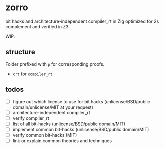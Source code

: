 # zorro
bit hacks and architecture-independent compiler_rt in Zig optimized for 2s complement and verified in Z3

WIP.

## structure

Folder prefixed with `p` for corresponding proofs.

- `crt` for `compiler_rt`

## todos

- [ ] figure out which license to use for bit hacks (unlicense/BSD/public domain/unlicense/MIT at your request)
- [ ] architecture-independent compiler_rt
- [ ] verify compiler_rt
- [ ] list of all bit-hacks (unlicense/BSD/public domain/MIT)
- [ ] implement common bit-hacks (unlicense/BSD/public domain/MIT)
- [ ] verify common bit-hacks (MIT)
- [ ] link or explain common theories and techniques
